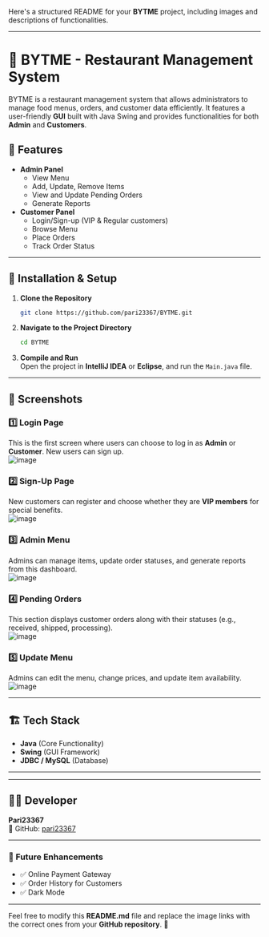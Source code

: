 Here's a structured README for your **BYTME** project, including images and descriptions of functionalities.  

---

# 🍔 BYTME - Restaurant Management System

BYTME is a restaurant management system that allows administrators to manage food menus, orders, and customer data efficiently. It features a user-friendly **GUI** built with Java Swing and provides functionalities for both **Admin** and **Customers**.

## 📌 Features
- **Admin Panel**  
  - View Menu  
  - Add, Update, Remove Items  
  - View and Update Pending Orders  
  - Generate Reports  
- **Customer Panel**  
  - Login/Sign-up (VIP & Regular customers)  
  - Browse Menu  
  - Place Orders  
  - Track Order Status  

---

## 🔧 Installation & Setup
1. **Clone the Repository**  
   ```sh
   git clone https://github.com/pari23367/BYTME.git
   ```
2. **Navigate to the Project Directory**  
   ```sh
   cd BYTME
   ```
3. **Compile and Run**  
   Open the project in **IntelliJ IDEA** or **Eclipse**, and run the `Main.java` file.

---

## 📸 Screenshots  

### **1️⃣ Login Page**
This is the first screen where users can choose to log in as **Admin** or **Customer**. New users can sign up.  
![image](https://github.com/user-attachments/assets/25195dcf-0a2f-4a8b-9246-f6a3fb78e188)


### **2️⃣ Sign-Up Page**
New customers can register and choose whether they are **VIP members** for special benefits.  
![image](https://github.com/user-attachments/assets/1dd9782e-5fa5-4f35-b214-305929a41468)


### **3️⃣ Admin Menu**
Admins can manage items, update order statuses, and generate reports from this dashboard.  
![image](https://github.com/user-attachments/assets/72b49350-915d-4ebe-937f-ae591fcc654b)


### **4️⃣ Pending Orders**
This section displays customer orders along with their statuses (e.g., received, shipped, processing).  
![image](https://github.com/user-attachments/assets/c7596d8e-bcfe-4b54-8ce3-0fe6cfe5a1f6)

 

### **5️⃣ Update Menu**
Admins can edit the menu, change prices, and update item availability.  
 ![image](https://github.com/user-attachments/assets/b866d498-a236-492b-baf8-d1f9c5b44a16)


---

## 🏗️ Tech Stack
- **Java** (Core Functionality)  
- **Swing** (GUI Framework)  
- **JDBC / MySQL** (Database)  

---

 
---

## 👨‍💻 Developer  
**Pari23367**  
🔗 GitHub: [pari23367](https://github.com/pari23367)  

---

### 🎯 Future Enhancements  
- ✅ Online Payment Gateway  
- ✅ Order History for Customers  
- ✅ Dark Mode  

---

Feel free to modify this **README.md** file and replace the image links with the correct ones from your **GitHub repository**. 🚀

